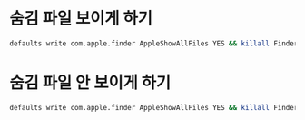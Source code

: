 # 숨김 파일 보이게 하기

```bash
defaults write com.apple.finder AppleShowAllFiles YES && killall Finder
```


# 숨김 파일 안 보이게 하기

```bash
defaults write com.apple.finder AppleShowAllFiles YES && killall Finder
```
